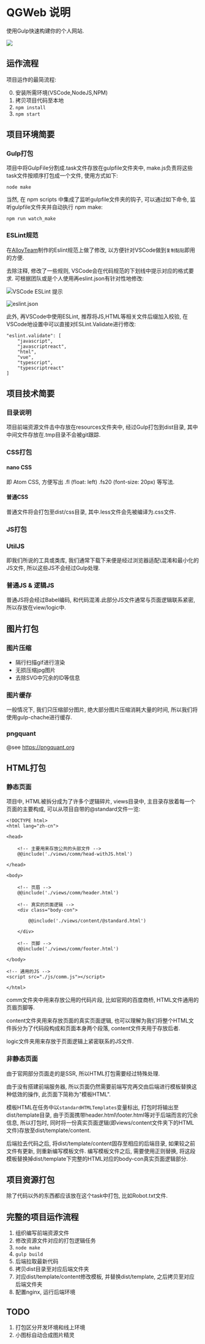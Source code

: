 # QGWeb 说明

使用Gulp快速构建你的个人网站.

![](https://i.imgur.com/kiZscmq.png)

## 运作流程

项目运作的最简流程:

0. 安装所需环境(VSCode,NodeJS,NPM)
1. 拷贝项目代码至本地
2. `npm install`
3. `npm start`

## 项目环境简要

### Gulp打包

项目中将GulpFile分割成.task文件存放在gulpfile文件夹中, make.js负责将这些task文件按顺序打包成一个文件, 使用方式如下:

```
node make
```

当然, 在 npm scripts 中集成了监听gulpfile文件夹的钩子, 可以通过如下命令, 监听gulpfile文件夹并自动执行 npm make:

```
npm run watch_make
```

### ESLint规范

在[AlloyTeam](https://github.com/AlloyTeam/eslint-config-alloy)制作的Eslint规范上做了修改, 以方便针对VSCode做到`复制黏贴`即用的方便.

去除注释, 修改了一些规则, VSCode会在代码规范的下划线中提示对应的格式要求. 可根据团队或是个人使用再eslint.json有针对性地修改:

![VSCode ESLint 提示](https://i.imgur.com/9nXcBkQ.png)

![eslint.json](https://i.imgur.com/isROF8a.png)

此外, 再VSCode中使用ESLint, 推荐将JS,HTML等相关文件后缀加入校验, 在VSCode地设置中可以直接对ESLint.Validate进行修改:

```
"eslint.validate": [
    "javascript",
    "javascriptreact",
    "html",
    "vue",
    "typescript",
    "typescriptreact"
]
```

## 项目技术简要

### 目录说明

项目前端资源文件击中存放在resources文件夹中, 经过Gulp打包到dist目录, 其中中间文件存放在.tmp目录不会被git跟踪.

### CSS打包

#### nano CSS

即 Atom CSS, 方便写出 .fl (float: left) .fs20 (font-size: 20px) 等写法.

#### 普通CSS

普通文件将会打包至dist/css目录, 其中.less文件会先被编译为.css文件.

### JS打包

### UtilJS

即我们所说的工具或类库, 我们通常下载下来便是经过浏览器适配\混淆和最小化的JS文件, 所以这些JS不会经过Gulp处理.

### 普通JS & 逻辑JS

普通JS将会经过Babel编码, 和代码混淆.此部分JS文件通常与页面逻辑联系紧密, 所以存放在view/logic中.

## 图片打包

### 图片压缩

* 隔行扫描gif进行渲染
* 无损压缩jpg图片
* 去除SVG中冗余的ID等信息

### 图片缓存

一般情况下, 我们只压缩部分图片, 绝大部分图片压缩消耗大量的时间, 所以我们将使用gulp-chache进行缓存.

### pngquant

@see https://pngquant.org

## HTML打包

### 静态页面

项目中, HTML被拆分成为了许多个逻辑碎片, views目录中, 主目录存放着每一个页面的主要构成, 可以从项目自带的@standard文件一览:

```
<!DOCTYPE html>
<html lang="zh-cn">

<head>

    <!-- 主要用来存放公共的头部文件 -->
    @@include('./views/comm/head-withJS.html')

</head>

<body>
    
    <!-- 页眉 -->
    @@include('./views/comm/header.html')

    <!-- 真实的页面逻辑 -->
    <div class="body-con">
        
        @@include('./views/content/@standard.html')

    </div>

    <!-- 页脚 -->
    @@include('./views/comm/footer.html')
    
</body>

<!-- 通用的JS -->
<script src="./js/comm.js"></script>

</html>
```

comm文件夹中用来存放公用的代码片段, 比如官网的百度商桥, HTML文件通用的页眉页脚等.

content文件夹用来存放页面的真实页面逻辑, 也可以理解为我们将整个HTML文件拆分为了代码段构成和页面本身两个段落, content文件夹用于存放后者.

logic文件夹用来存放于页面逻辑上紧密联系的JS文件.

### 非静态页面

由于官网部分页面走的是SSR, 所以HTML打包需要经过特殊处理.

由于没有搭建前端服务器, 所以页面仍然需要前端写完再交由后端进行模板替换这种低效的操作, 此页面下简称为"模板HTML".

模板HTML在任务中以`standardHTMLTemplates`变量标出, 打包时将输出至dist/template目录, 由于页面携带header.html\footer.html等对于后端而言的冗余信息, 所以打包时, 同时将一份真实页面逻辑(即views/content文件夹下的HTML文件)存放至dist/template/content.

后端拉去代码之后, 将dist/template/content固存至相应的后端目录, 如果较之前文件有更新, 则重新编写模板文件. 编写模板文件之后, 需要使用正则替换, 将这段模板替换掉dist/template下完整的HTML对应的body-con真实页面逻辑部分.

## 项目资源打包

除了代码以外的东西都应该放在这个task中打包, 比如Robot.txt文件.

## 完整的项目运作流程

1. 组织编写前端资源文件
2. 修改资源文件对应的打包逻辑任务
3. `node make`
4. `gulp build`
5. 后端拉取最新代码
6. 拷贝dist目录至对应后端文件夹
7. 对应dist/template/content修改模板, 并替换dist/template, 之后拷贝至对应后端文件夹
8. 配置nginx, 运行后端环境

## TODO

1. 打包区分开发环境和线上环境
2. 小图标自动合成图片精灵